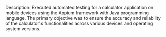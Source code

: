 Description:
Executed automated testing for a calculator application on mobile devices using the Appium framework with Java programming language. The primary objective was to ensure the accuracy and reliability of the calculator's functionalities across various devices and operating system versions.
